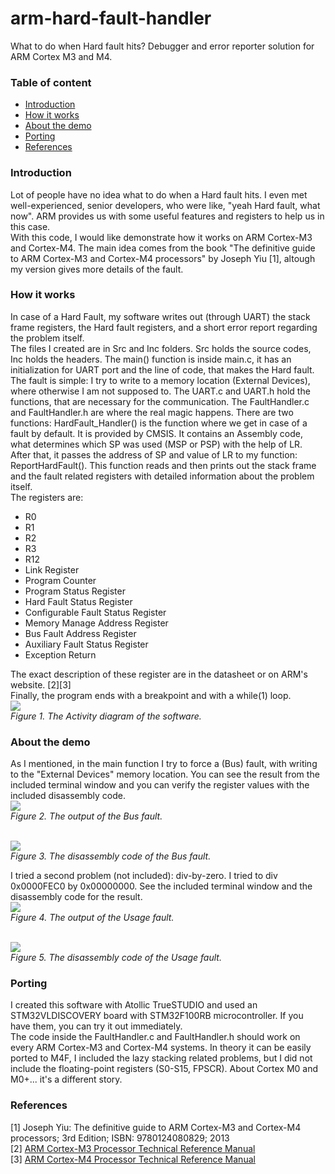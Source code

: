# arm-hard-fault-handler
What to do when Hard fault hits? Debugger and error reporter solution for ARM Cortex M3 and M4.

### Table of content
- [Introduction](#introduction)
- [How it works](#how-it-works)
- [About the demo](#about-the-demo)
- [Porting](#porting)
- [References](#references)


### Introduction
Lot of people have no idea what to do when a Hard fault hits. I even met well-experienced, senior developers, who were like, "yeah Hard fault, what now". ARM provides us with some useful features and registers to help us in this case.<br>
With this code, I would like demonstrate how it works on ARM Cortex-M3 and Cortex-M4. The main idea comes from the book "The definitive guide to ARM Cortex-M3 and Cortex-M4 processors" by Joseph Yiu [1], altough my version gives more details of the fault.

### How it works
In case of a Hard Fault, my software writes out (through UART) the stack frame registers, the Hard fault registers, and a short error report regarding the problem itself.<br>
The files I created are in Src and Inc folders. Src holds the source codes, Inc holds the headers. The main() function is inside main.c, it has an initialization for UART port and the line of code, that makes the Hard fault. The fault is simple: I try to write to a memory location (External Devices), where otherwise I am not supposed to. The UART.c and UART.h hold the functions, that are necessary for the communication. The FaultHandler.c and FaultHandler.h are where the real magic happens. There are two functions: HardFault_Handler() is the function where we get in case of a fault by default. It is provided by CMSIS. It contains an Assembly code, what determines which SP was used (MSP or PSP) with the help of LR.<br>
After that, it passes the address of SP and value of LR to my function: ReportHardFault(). This function reads and then prints out the stack frame and the fault related registers with detailed information about the problem itself.<br>
The registers are:
- R0
- R1
- R2
- R3
- R12
- Link Register
- Program Counter
- Program Status Register
- Hard Fault Status Register
- Configurable Fault Status Register
- Memory Manage Address Register
- Bus Fault Address Register
- Auxiliary Fault Status Register
- Exception Return

The exact description of these register are in the datasheet or on ARM's website. [2][3] <br>
Finally, the program ends with a breakpoint and with a while(1) loop.
<br><img src="https://raw.githubusercontent.com/iamferenc/arm-hard-fault-handler/master/Design/FaultHandler.png" ><br>
*Figure 1. The Activity diagram of the software.*

### About the demo
As I mentioned, in the main function I try to force a (Bus) fault, with writing to the "External Devices" memory location. You can see the result from the included terminal window and you can verify the register values with the included disassembly code.
<br><img src="https://raw.githubusercontent.com/iamferenc/arm-hard-fault-handler/master/Pictures/bus_fault_terminal.PNG" ><br>
*Figure 2. The output of the Bus fault.*

<br><img src="https://raw.githubusercontent.com/iamferenc/arm-hard-fault-handler/master/Pictures/bus_fault_asm.PNG" ><br>
*Figure 3. The disassembly code of the Bus fault.*

I tried a second problem (not included): div-by-zero. I tried to div 0x0000FEC0 by 0x00000000. See the included terminal window and the disassembly code for the result.
<br><img src="https://raw.githubusercontent.com/iamferenc/arm-hard-fault-handler/master/Pictures/usage_fault_terminal.PNG" ><br>
*Figure 4. The output of the Usage fault.*

<br><img src="https://raw.githubusercontent.com/iamferenc/arm-hard-fault-handler/master/Pictures/usage_fault_asm.PNG" ><br>
*Figure 5. The disassembly code of the Usage fault.*

### Porting
I created this software with Atollic TrueSTUDIO and used an STM32VLDISCOVERY board with STM32F100RB microcontroller. If you have them, you can try it out immediately.<br>
The code inside the FaultHandler.c and FaultHandler.h should work on every ARM Cortex-M3 and Cortex-M4 systems. In theory it can be easily ported to M4F, I included the lazy stacking related problems, but I did not include the floating-point registers (S0-S15, FPSCR). About Cortex M0 and M0+... it's a different story.

### References
[1] Joseph Yiu: The definitive guide to ARM Cortex-M3 and Cortex-M4 processors; 3rd Edition; ISBN: 9780124080829; 2013<br>
[2] [ARM Cortex-M3 Processor Technical Reference Manual](http://infocenter.arm.com/help/index.jsp?topic=/com.arm.doc.100165_0201_00_en/index.html)<br>
[3] [ARM Cortex-M4 Processor Technical Reference Manual](http://infocenter.arm.com/help/index.jsp?topic=/com.arm.doc.100166_0001_00_en/index.html)<br>
